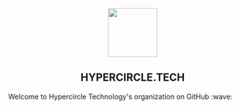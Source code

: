 <div id="header" align="center">
  <img src="https://hypercircle.tech/wp-content/uploads/2022/03/hypercircle-LOGO-5.1.png" width="100"/>
</div>

<h2 align="center"> HYPERCIRCLE.TECH</h2>
<p> Welcome to Hypercircle Technology's organization on GitHub :wave: </p>
